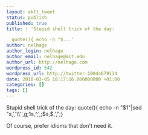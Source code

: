 ```yaml
---
layout: aktt_tweet
status: publish
published: true
title: ! 'Stupid shell trick of the day:

  quote(){ echo -n "$...'
author: nelhage
author_login: nelhage
author_email: nelhage@mit.edu
author_url: http://nelhage.com
wordpress_id: 542
wordpress_url: http://twitter-10044679134
date: 2010-03-05 18:17:16.000000000 +01:00
categories: []
tags: []
---
```

Stupid shell trick of the day:
quote(){ echo -n "$1"|sed "s,','\\\\'',g;1s,^,',;\$s,\$,',";}

Of course, prefer idioms that don't need it.
